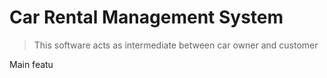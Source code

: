 # Car Rental Management System

> This  software acts as intermediate between car owner and customer

Main featu
